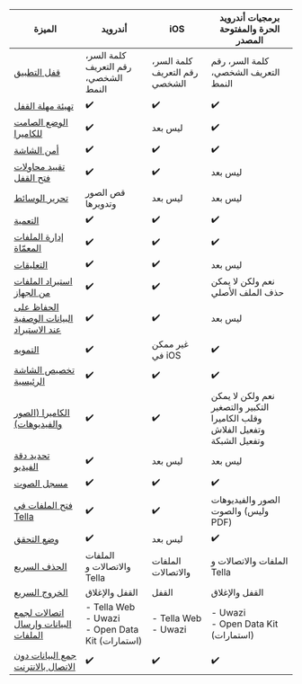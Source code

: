 
| **الميزة** | **أندرويد**| **iOS** | **برمجيات أندرويد الحرة والمفتوحة المصدر** |
|------|------|-----|-----|
|[قفل التطبيق](/features#app-lock)| كلمة السر، رقم التعريف الشخصي، النمط|كلمة السر، رقم التعريف الشخصي | كلمة السر، رقم التعريف الشخصي، النمط |
|[تهيئة مهلة القفل](/features#lock-timeout-configuration)| ✔️| ✔️| ✔️ |
|[الوضع الصامت للكاميرا](/features#camera-silent-mode)| ✔️| ليس بعد| ✔️ |
| [أمن الشاشة](/features#screen-security)| ✔️| ✔️| ✔️ |
| [تقييد محاولات فتح القفل](features#restrict-unlocking-attempts)| ✔️| ✔️| ليس بعد |
| [تحرير الوسائط](/features#edit-media)| قص الصور وتدويرها| ليس بعد| ليس بعد |
| [التعمية](/features#encryption)| ✔️| ✔️| ✔️ |
| [إدارة الملفات المعمّاة](/features#file-management)| ✔️ | ✔️ | ✔️ |
| [التعليقات](/features#feedback) | ✔️ | ✔️ | ليس بعد |
| [استيراد الملفات من الجهاز](/features#import-files-from-device)| ✔️ | ✔️ | نعم ولكن لا يمكن حذف الملف الأصلي |
| [الحفاظ على البيانات الوصفية عند الاستيراد](/features#preserve-metadata-when-importing)| ✔️ | ✔️ | ليس بعد |
| [التمويه](/features#camouflage) | ✔️ | غير ممكن في iOS | ✔️ |
| [تخصيص الشاشة الرئيسية](/features#homescreen-customization) | ✔️ | ✔️ | ✔️ |
| [الكاميرا (الصور والفيديوهات)](/features#camera-photos-and-videos) | ✔️ | ✔️ | نعم ولكن لا يمكن التكبير والتصغير وقلب الكاميرا وتفعيل الفلاش وتفعيل الشبكة |
| [تحديد دقة الفيديو](/features#select-video-resolution) | ✔️ | ليس بعد | ليس بعد |
| [مسجل الصوت](/features#audio-recorder)| ✔️ | ✔️ | ✔️ |
| [فتح الملفات في Tella](/features#open-files-in-tella)| ✔️ | ✔️ | الصور والفيديوهات والصوت (وليس PDF) |
| [وضع التحقق](/features#verification-mode)| ✔️ | ليس بعد | ✔️ |
| [الحذف السريع](/features#quick-delete)| الملفات والاتصالات و Tella | الملفات والاتصالات  | الملفات والاتصالات و Tella |
| [الخروج السريع](/features#quick-exit)| القفل والإغلاق | القفل  | القفل والإغلاق  |
| [اتصالات لجمع البيانات وإرسال الملفات](/features#connecting-to-servers) | - Tella Web <br />- Uwazi <br />- Open Data Kit (استمارات) | - Tella Web <br />- Uwazi  | - Uwazi <br />- Open Data Kit (استمارات)  |
| [جمع البيانات دون الاتصال بالانترنت](/features#offline-data-collection) | ✔️ | ✔️ |  ✔️ |
